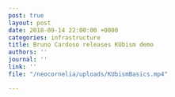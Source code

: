 ```yaml
---
post: true
layout: post
date: 2018-09-14 22:00:00 +0000
categories: infrastructure
title: Bruno Cardoso releases KUbism demo
authors: ''
journal: ''
link: ''
file: "/neocornelia/uploads/KUbismBasics.mp4"

---
```

